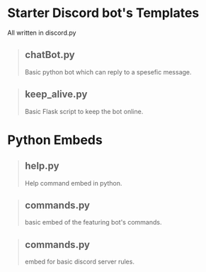 # Starter Discord bot's Templates
 All written in discord.py

> ## chatBot.py
> Basic python bot which can reply to a spesefic message.
 
> ## keep_alive.py
> Basic Flask script to keep the bot online.

# Python Embeds
> ## help.py
> Help command embed in python.

> ## commands.py
> basic embed of the featuring bot's commands.

> ## commands.py
> embed for basic discord server rules.
